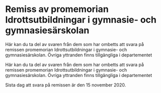 # Remiss av promemorian Idrottsutbildningar i gymnasie- och gymnasiesärskolan

Här kan du ta del av svaren från dem som har ombetts att svara på remissen promemorian Idrottsutbildningar i gymnasie- och gymnasiesärskolan.
 Övriga yttranden finns tillgängliga i departementet

Här kan du ta del av svaren från dem som har ombetts att svara på remissen promemorian Idrottsutbildningar i gymnasie- och gymnasiesärskolan.
 Övriga yttranden finns tillgängliga i departementet

Sista dag att svara på remissen är den 15 november 2020.
